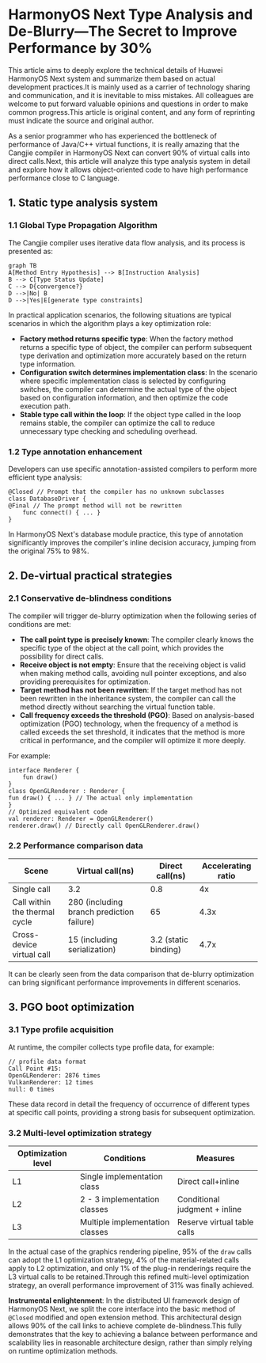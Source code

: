 # HarmonyOS Next Type Analysis and De-Blurry—The Secret to Improve Performance by 30%
This article aims to deeply explore the technical details of Huawei HarmonyOS Next system and summarize them based on actual development practices.It is mainly used as a carrier of technology sharing and communication, and it is inevitable to miss mistakes. All colleagues are welcome to put forward valuable opinions and questions in order to make common progress.This article is original content, and any form of reprinting must indicate the source and original author.

As a senior programmer who has experienced the bottleneck of performance of Java/C++ virtual functions, it is really amazing that the Cangjie compiler in HarmonyOS Next can convert 90% of virtual calls into direct calls.Next, this article will analyze this type analysis system in detail and explore how it allows object-oriented code to have high performance performance close to C language.

## 1. Static type analysis system
### 1.1 Global Type Propagation Algorithm
The Cangjie compiler uses iterative data flow analysis, and its process is presented as:
```mermaid
graph TB
A[Method Entry Hypothesis] --> B[Instruction Analysis]
B --> C[Type Status Update]
C --> D{convergence?}
D -->|No| B
D -->|Yes|E[generate type constraints]
```
In practical application scenarios, the following situations are typical scenarios in which the algorithm plays a key optimization role:
- **Factory method returns specific type**: When the factory method returns a specific type of object, the compiler can perform subsequent type derivation and optimization more accurately based on the return type information.
- **Configuration switch determines implementation class**: In the scenario where specific implementation class is selected by configuring switches, the compiler can determine the actual type of the object based on configuration information, and then optimize the code execution path.
- **Stable type call within the loop**: If the object type called in the loop remains stable, the compiler can optimize the call to reduce unnecessary type checking and scheduling overhead.

### 1.2 Type annotation enhancement
Developers can use specific annotation-assisted compilers to perform more efficient type analysis:
```cangjie
@Closed // Prompt that the compiler has no unknown subclasses
class DatabaseDriver {
@Final // The prompt method will not be rewritten
    func connect() { ... }
}
```
In HarmonyOS Next's database module practice, this type of annotation significantly improves the compiler's inline decision accuracy, jumping from the original 75% to 98%.

## 2. De-virtual practical strategies
### 2.1 Conservative de-blindness conditions
The compiler will trigger de-blurry optimization when the following series of conditions are met:
- **The call point type is precisely known**: The compiler clearly knows the specific type of the object at the call point, which provides the possibility for direct calls.
- **Receive object is not empty**: Ensure that the receiving object is valid when making method calls, avoiding null pointer exceptions, and also providing prerequisites for optimization.
- **Target method has not been rewritten**: If the target method has not been rewritten in the inheritance system, the compiler can call the method directly without searching the virtual function table.
- **Call frequency exceeds the threshold (PGO)**: Based on analysis-based optimization (PGO) technology, when the frequency of a method is called exceeds the set threshold, it indicates that the method is more critical in performance, and the compiler will optimize it more deeply.

For example:
```cangjie
interface Renderer {
    fun draw()
}
class OpenGLRenderer : Renderer {
fun draw() { ... } // The actual only implementation
}
// Optimized equivalent code
val renderer: Renderer = OpenGLRenderer()
renderer.draw() // Directly call OpenGLRenderer.draw()
```

### 2.2 Performance comparison data
|Scene|Virtual call(ns)|Direct call(ns)|Accelerating ratio|
|--|--|--|--|
|Single call|3.2|0.8|4x|
|Call within the thermal cycle|280 (including branch prediction failure)|65|4.3x|
|Cross-device virtual call | 15 (including serialization) | 3.2 (static binding) | 4.7x |

It can be clearly seen from the data comparison that de-blurry optimization can bring significant performance improvements in different scenarios.

## 3. PGO boot optimization
### 3.1 Type profile acquisition
At runtime, the compiler collects type profile data, for example:
```
// profile data format
Call Point #15:
OpenGLRenderer: 2876 times
VulkanRenderer: 12 times
null: 0 times
```
These data record in detail the frequency of occurrence of different types at specific call points, providing a strong basis for subsequent optimization.

### 3.2 Multi-level optimization strategy
|Optimization level | Conditions | Measures |
|--|--|--|
|L1|Single implementation class|Direct call+inline|
|L2|2 - 3 implementation classes | Conditional judgment + inline |
|L3|Multiple implementation classes|Reserve virtual table calls|

In the actual case of the graphics rendering pipeline, 95% of the `draw` calls can adopt the L1 optimization strategy, 4% of the material-related calls apply to L2 optimization, and only 1% of the plug-in renderings require the L3 virtual calls to be retained.Through this refined multi-level optimization strategy, an overall performance improvement of 31% was finally achieved.

**Instrumental enlightenment**: In the distributed UI framework design of HarmonyOS Next, we split the core interface into the basic method of `@Closed` modified and open extension method. This architectural design allows 90% of the call links to achieve complete de-blindness.This fully demonstrates that the key to achieving a balance between performance and scalability lies in reasonable architecture design, rather than simply relying on runtime optimization methods.
